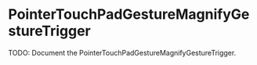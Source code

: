 # PointerTouchPadGestureMagnifyGestureTrigger

TODO: Document the PointerTouchPadGestureMagnifyGestureTrigger.

